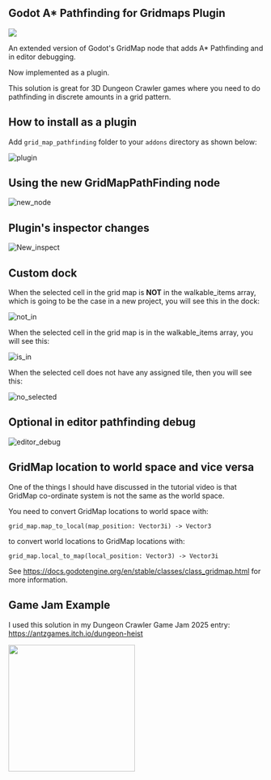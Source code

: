 ## Godot A* Pathfinding for Gridmaps Plugin

<img src="https://github.com/user-attachments/assets/698771ce-eaa8-47ee-b058-78808bdd1a59">

An extended version of Godot's GridMap node that adds A* Pathfinding and in editor debugging.

Now implemented as a plugin.

This solution is great for 3D Dungeon Crawler games where you need to do pathfinding in discrete amounts in a grid pattern.

## How to install as a plugin

Add `grid_map_pathfinding` folder to your `addons` directory as shown below:

![plugin](https://github.com/user-attachments/assets/1a947054-8eea-46b6-9985-6f3170a0c0a3)

## Using the new GridMapPathFinding node

![new_node](https://github.com/user-attachments/assets/49a4f814-c12c-4a75-8be5-d0e9168470f0)

## Plugin's inspector changes

![New_inspect](https://github.com/user-attachments/assets/f0e5eac8-e7bf-44b5-9280-df13faa6b7b5)

## Custom dock

When the selected cell in the grid map is **NOT** in the walkable_items array, which is going to be the case in a new project, you will see this in the dock:

![not_in](https://github.com/user-attachments/assets/9fe8d90c-8c7c-4bbf-9b83-57fcb42e4793)

When the selected cell in the grid map is in the walkable_items array, you will see this:

![is_in](https://github.com/user-attachments/assets/9bf1be71-7188-40f1-afae-2ff6da5dea19)

When the selected cell does not have any assigned tile, then you will see this:

![no_selected](https://github.com/user-attachments/assets/ad212ab6-8c02-45be-b08c-890fd9a33ad1)

## Optional in editor pathfinding debug

![editor_debug](https://github.com/user-attachments/assets/178e1b13-6d5f-4aae-89d3-c5fc1e794f22)

## GridMap location to world space and vice versa

One of the things I should have discussed in the tutorial video is that GridMap co-ordinate system is not the same as the world space.

You need to convert GridMap locations to world space with:

`grid_map.map_to_local(map_position: Vector3i) -> Vector3`

to convert world locations to GridMap locations with:

`grid_map.local_to_map(local_position: Vector3) -> Vector3i`

See https://docs.godotengine.org/en/stable/classes/class_gridmap.html for more information.

## Game Jam Example

 I used this solution in my Dungeon Crawler Game Jam 2025 entry: https://antzgames.itch.io/dungeon-heist

<img src="https://github.com/user-attachments/assets/36c83fca-f273-4075-83b7-1864502daaf2" idth="315" height="250">

